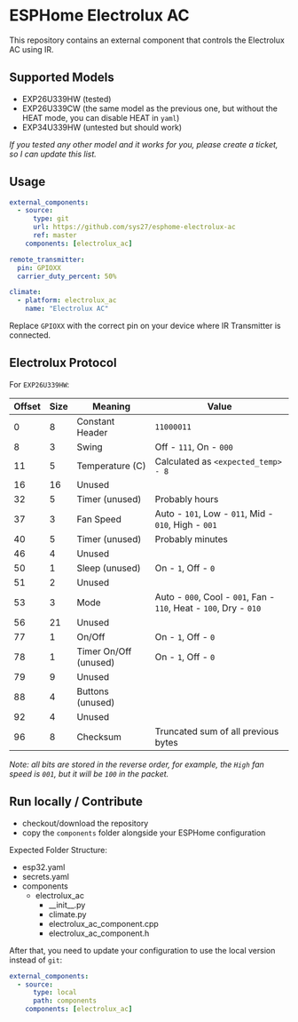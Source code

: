 # ESPHome Electrolux AC

This repository contains an external component that controls the Electrolux AC using IR.

## Supported Models

- EXP26U339HW (tested)
- EXP26U339CW (the same model as the previous one, but without the HEAT mode, you can disable HEAT in `yaml`)
- EXP34U339HW (untested but should work)

_If you tested any other model and it works for you, please create a ticket, so I can update this list._

## Usage

```yaml
external_components:
  - source:
      type: git
      url: https://github.com/sys27/esphome-electrolux-ac
      ref: master
    components: [electrolux_ac]

remote_transmitter:
  pin: GPIOXX
  carrier_duty_percent: 50%

climate:
  - platform: electrolux_ac
    name: "Electrolux AC"
```

Replace `GPIOXX` with the correct pin on your device where IR Transmitter is connected.

## Electrolux Protocol

For `EXP26U339HW`:

| Offset | Size | Meaning               | Value                                                              |
| ------ | ---- | --------------------- | ------------------------------------------------------------------ |
| 0      | 8    | Constant Header       | `11000011`                                                         |
| 8      | 3    | Swing                 | Off - `111`, On - `000`                                            |
| 11     | 5    | Temperature (C)       | Calculated as `<expected_temp> - 8`                                |
| 16     | 16   | Unused                |                                                                    |
| 32     | 5    | Timer (unused)        | Probably hours                                                     |
| 37     | 3    | Fan Speed             | Auto - `101`, Low - `011`, Mid - `010`, High - `001`               |
| 40     | 5    | Timer (unused)        | Probably minutes                                                   |
| 46     | 4    | Unused                |                                                                    |
| 50     | 1    | Sleep (unused)        | On - `1`, Off - `0`                                                |
| 51     | 2    | Unused                |                                                                    |
| 53     | 3    | Mode                  | Auto - `000`, Cool - `001`, Fan - `110`, Heat - `100`, Dry - `010` |
| 56     | 21   | Unused                |                                                                    |
| 77     | 1    | On/Off                | On - `1`, Off - `0`                                                |
| 78     | 1    | Timer On/Off (unused) | On - `1`, Off - `0`                                                |
| 79     | 9    | Unused                |                                                                    |
| 88     | 4    | Buttons (unused)      |                                                                    |
| 92     | 4    | Unused                |                                                                    |
| 96     | 8    | Checksum              | Truncated sum of all previous bytes                                |

_Note: all bits are stored in the reverse order, for example, the `High` fan speed is `001`, but it will be `100` in the packet._

## Run locally / Contribute

- checkout/download the repository
- copy the `components` folder alongside your ESPHome configuration

Expected Folder Structure:

- esp32.yaml
- secrets.yaml
- components
  - electrolux_ac
    - \_\_init\_\_.py
    - climate.py
    - electrolux_ac_component.cpp
    - electrolux_ac_component.h

After that, you need to update your configuration to use the local version instead of `git`:

```yaml
external_components:
  - source:
      type: local
      path: components
    components: [electrolux_ac]
```
